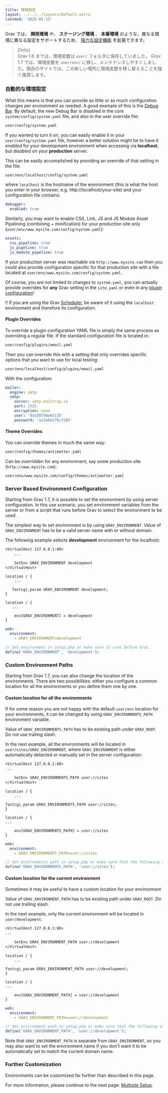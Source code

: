```yaml
---
title: 環境設定
layout: ../../../layouts/Default.astro
lastmod: '2025-05-13'
---
```

Grav では、 **開発環境** や、 **ステージング環境** 、 **本番環境** のような、異なる環境に異なる設定をサポートするため、 [強力な設定機能](../../01.basics/05.grav-configuration) を拡張できます。

> [!Info]  
> Grav 1.6 までは、環境変数は `user/` フォルダに保存していました。 Grav 1.7 では、環境変数を `user/env/` に移し、メンテナンスしやすくしました。既存のサイトでは、この新しい場所に環境変数を移し替えることを強く推奨します。

<h3 id="automatic-environment-configuration">自動的な環境設定</h3>


What this means is that you can provide as little or as much configuration changes per environment as needed.  A good example of this is the [Debug Bar](../debugging).  By default, the new Debug Bar is disabled in the core `system/config/system.yaml` file, and also in the user override file:

```bash
user/config/system.yaml
```

If you wanted to turn it on, you can easily enable it in your `user/config/system.yaml` file, however a better solution might be to have it _enabled_ for your development environment when accessing via **localhost**, but _disabled_ on your **production** server.

This can be easily accomplished by providing an override of that setting in the file:

```bash
user/env/localhost/config/system.yaml
```

where `localhost` is the hostname of the environment (this is what the host you enter in your browser, e.g. http://localhost/your-site) and your configuration file contains:

```yaml
debugger:
  enabled: true
```

Similarly, you may want to enable CSS, Link, JS and JS Module Asset Pipelining (combining + minification) for your production site only
(`user/env/www.mysite.com/config/system.yaml`):

```yaml
assets:
  css_pipeline: true
  js_pipeline: true
  js_module_pipeline: true
```

If your production server was reachable via `http://www.mysite.com` then you could also provide configuration specific for that production site with a file located at
`user/env/www.mysite.com/config/system.yaml`.

Of course, you are not limited to changes to `system.yaml`, you can actually provide overrides for **any** Grav setting in the `site.yaml` or even in any [plugin configuration](../../04.plugins/01.plugin-basics/)!

!! If you are using the Grav [Scheduler](../06.scheduler/), be aware of it using the `localhost` environment and therefore its configuration.

#### Plugin Overrides

To override a plugin configuration YAML file is simply the same process as overriding a regular file.   If the standard configuration file is located in:

```bash
user/config/plugins/email.yaml
```

Then you can override this with a setting that only overrides specific options that you want to use for local testing:

```bash
user/env/localhost/config/plugins/email.yaml
```

With the configuration:

```yaml
mailer:
  engine: smtp
  smtp:
    server: smtp.mailtrap.io
    port: 2525
    encryption: none
    user: '9a320798e65135'
    password: 'a13e6e27bc7205'
```

#### Theme Overrides

You can override themes in much the same way:

```bash
user/config/themes/antimatter.yaml
```

Can be overridden for any environment, say some production site (`http://www.mysite.com`):

```bash
user/env/www.mysite.com/config/themes/antimatter.yaml
```

### Server Based Environment Configuration

Starting from Grav 1.7, it is possible to set the environment by using server configuration. In this use scenario, you set environment variables from the server or from a script that runs before Grav to select the environment to be used.

The simplest way to set environment is by using `GRAV_ENVIRONMENT`. Value of `GRAV_ENVIRONMENT` has to be a valid server name with or without domain.

The following example selects **development** environment for the localhost:

```txt
<VirtualHost 127.0.0.1:80>
    ...

    SetEnv GRAV_ENVIRONMENT development
</VirtualHost>
```

```nginx
location / {
    ...

   fastcgi_param GRAV_ENVIRONMENT development;
}
```

```nginx
location / {
   ...

    env[GRAV_ENVIRONMENT] = development
}
```

```yaml
web:
  environment:
    - GRAV_ENVIRONMENT=development
```

```php
// Set environment in setup.php or make sure it runs before Grav.
define('GRAV_ENVIRONMENT', 'development');
```

### Custom Environment Paths

Starting from Grav 1.7, you can also change the location of the environments. There are two possibilities: either you configure a common location for all the environments or you define them one by one.

#### Custom location for all the environments

If for some reason you are not happy with the default `user/env` location for your environments, it can be changed by using `GRAV_ENVIRONMENTS_PATH` environment variable.

Value of `GRAV_ENVIRONMENTS_PATH` has to be existing path under `GRAV_ROOT`. Do not use trailing slash.

In the next example, all the environments will be located in `user/sites/GRAV_ENVIRONMENT`, where `GRAV_ENVIRONMENT` is either automatically detected or manually set in the server configuration:

```txt
<VirtualHost 127.0.0.1:80>
...

    SetEnv GRAV_ENVIRONMENTS_PATH user://sites
</VirtualHost>
```

```nginx
location / {
    ...

fastcgi_param GRAV_ENVIRONMENTS_PATH user://sites;
}
```

```nginx
location / {
...

    env[GRAV_ENVIRONMENTS_PATH] = user://sites
}
```

```yaml
web:
  environment:
    - GRAV_ENVIRONMENTS_PATH=user://sites
```

```php
// Set environments path in setup.php or make sure that the following code runs before Grav.
define('GRAV_ENVIRONMENTS_PATH', 'user://sites');
```

#### Custom location for the current environment

Sometimes it may be useful to have a custom location for your environment

Value of `GRAV_ENVIRONMENT_PATH` has to be existing path under `GRAV_ROOT`. Do not use trailing slash.

In the next example, only the current environment will be located in `user/development`:



```txt
<VirtualHost 127.0.0.1:80>
...

    SetEnv GRAV_ENVIRONMENT_PATH user://development
</VirtualHost>
```

```nginx
location / {
    ...

fastcgi_param GRAV_ENVIRONMENT_PATH user://development;
}
```

```nginx
location / {
...

    env[GRAV_ENVIRONMENT_PATH] = user://development
}
```

```yaml
web:
  environment:
    - GRAV_ENVIRONMENT_PATH=user://development
```

```php
// Set environment path in setup.php or make sure that the following code runs before Grav.
define('GRAV_ENVIRONMENT_PATH', 'user://development');
```



Note that `GRAV_ENVIRONMENT_PATH` is separate from `GRAV_ENVIRONMENT`, so you may also want to set the environment name if you don't want it to be automatically set to match the current domain name.

### Further Customization

Environments can be customized far further than described in this page.

For more information, please continue to the next page: [Multisite Setup](../05.multisite-setup/).


